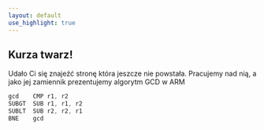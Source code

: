 ```yaml
---
layout: default
use_highlight: true
---
```


Kurza twarz!
---

Udało Ci się znajeźć stronę która jeszcze nie powstała. Pracujemy nad nią, a jako jej zamiennik prezentujemy algorytm GCD w ARM

```nasm
gcd    CMP r1, r2
SUBGT  SUB r1, r1, r2
SUBLT  SUB r2, r2, r1
BNE    gcd
```
